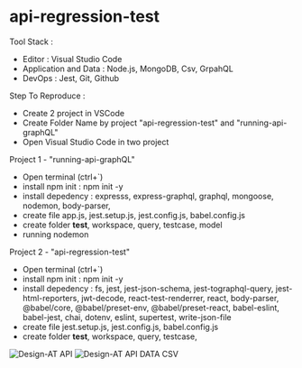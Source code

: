 # api-regression-test

Tool Stack :
- Editor : Visual Studio Code
- Application and Data : Node.js, MongoDB, Csv, GrpahQL
- DevOps : Jest, Git, Github

Step To Reproduce :
- Create 2 project in VSCode
- Create Folder Name by project "api-regression-test" and "running-api-graphQL"
- Open Visual Studio Code in two project

Project 1 - "running-api-graphQL"
- Open terminal (ctrl+`)
- install npm init : npm init -y
- install depedency : expresss, express-graphql, graphql, mongoose, nodemon, body-parser,
- create file app.js, jest.setup.js, jest.config.js, babel.config.js
- create folder __test__, workspace, query, testcase, model 
- running nodemon

Project 2 - "api-regression-test"
- Open terminal (ctrl+`)
- install npm init : npm init -y
- install depedency : fs, jest, jest-json-schema, jest-tographql-query, jest-html-reporters, jwt-decode, react-test-renderrer, react, body-parser, @babel/core, @babel/preset-env, @babel/preset-react, babel-eslint, babel-jest, chai, dotenv, eslint, supertest, write-json-file
- create file jest.setup.js, jest.config.js, babel.config.js
- create folder __test__, workspace, query, testcase, 


![Design-AT API](https://user-images.githubusercontent.com/61061592/151870738-8cb34e5b-e572-40c1-882a-9f9540e534e7.png)
![Design-AT API DATA CSV](https://user-images.githubusercontent.com/61061592/151872843-c9d7fb69-6686-4485-bbc5-63165ab1f0e0.png)

